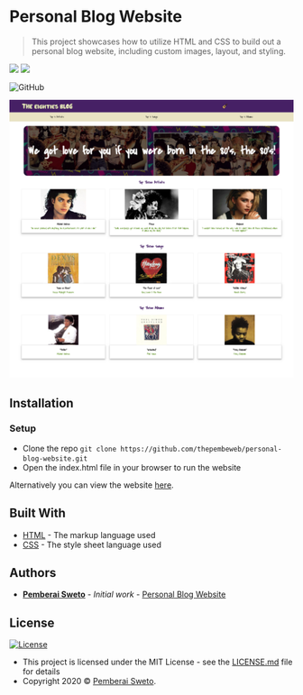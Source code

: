 ﻿# Personal Blog Website

> This project showcases how to utilize HTML and CSS to build out a personal blog website, including custom images, layout, and styling.

![](https://upload.wikimedia.org/wikipedia/commons/thumb/6/61/HTML5_logo_and_wordmark.svg/240px-HTML5_logo_and_wordmark.svg.png) ![](https://upload.wikimedia.org/wikipedia/commons/thumb/d/d5/CSS3_logo_and_wordmark.svg/170px-CSS3_logo_and_wordmark.svg.png)

![GitHub](https://img.shields.io/github/license/mashape/apistatus.svg)

![](the_eighties_blog_screenshot.png)

## Installation

### Setup

* Clone the repo `git clone https://github.com/thepembeweb/personal-blog-website.git`
* Open the index.html file in your browser to run the website

Alternatively you can view the website [here](https://thepembeweb.github.io/personal-blog-website/index.html).

## Built With

* [HTML](https://en.wikipedia.org/wiki/HTML) - The markup language used
* [CSS](https://en.wikipedia.org/wiki/Cascading_Style_Sheets) - The style sheet language used

## Authors

* **[Pemberai Sweto](https://github.com/thepembeweb)** - *Initial work* - [Personal Blog Website](https://github.com/thepembeweb/personal-blog-website)

## License

[![License](http://img.shields.io/:license-mit-green.svg?style=flat-square)](http://badges.mit-license.org)

- This project is licensed under the MIT License - see the [LICENSE.md](LICENSE.md) file for details
- Copyright 2020 © [Pemberai Sweto](https://github.com/thepembeweb).



